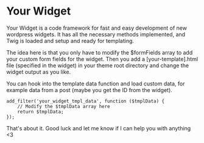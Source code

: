 Your Widget
=========

Your Widget is a code framework for fast and easy development of new wordpress widgets. It has all the necessary methods implemented, and Twig is loaded and setup and ready for templating.

The idea here is that you only have to modify the $formFields array to add your custom form fields for the widget. Then you add a [your-template].html file (specified in the widget) in your theme root directory and change the widget output as you like.

You can hook into the template data function and load custom data, for example data from a post (maybe you get the ID from the widget).
```
add_filter('your_widget_tmpl_data', function ($tmplData) {
    // Modify the $tmplData array here
    return $tmplData;
});
```
That's about it. Good luck and let me know if I can help you with anything <3